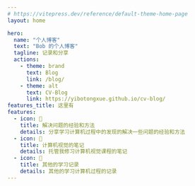 ```yaml
---
# https://vitepress.dev/reference/default-theme-home-page
layout: home

hero:
  name: "个人博客"
  text: "Bob 的个人博客"
  tagline: 记录和分享
  actions:
    - theme: brand
      text: Blog
      link: /blog/
    - theme: alt
      text: CV-Blog
      link: https://yibotongxue.github.io/cv-blog/
features_title: 这里有
features:
  - icon: 📗
    title: 解决问题的经验和方法
    details: 分享学习计算机过程中的发现的解决一些问题的经验和方法
  - icon: 📙
    title: 计算机视觉的笔记
    details: 托管我修习计算机视觉课程的笔记
  - icon: 📘
    title: 其他的学习记录
    details: 其他的学习计算机过程的记录
---
```


